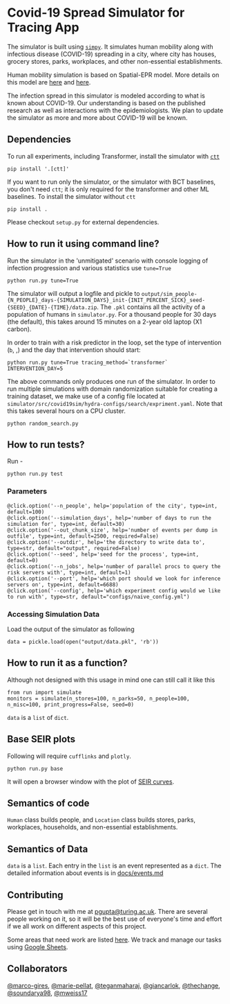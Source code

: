 # Covid-19 Spread Simulator for Tracing App

The simulator is built using [`simpy`](!https://simpy.readthedocs.io/en/latest/simpy_intro/index.html).
It simulates human mobility along with infectious disease (COVID-19) spreading in a city, where city has houses, grocery stores, parks, workplaces, and other non-essential establishments.

Human mobility simulation is based on Spatial-EPR model. More details on this model are [here](https://www.nature.com/articles/ncomms9166) and [here](https://www.nature.com/articles/nphys1760).

The infection spread in this simulator is modeled according to what is known about COVID-19.
Our understanding is based on the published research as well as interactions with the epidemiologists.
We plan to update the simulator as more and more about COVID-19 will be known.


## Dependencies

To run all experiments, including Transformer, install the simulator with [`ctt`](https://github.com/covi-canada/machine-learning)
```
pip install '.[ctt]'
```


If you want to run only the simulator, or the simulator with BCT baselines, you don't need `ctt`; it is only required for the transformer and other ML baselines. To install the simulator without `ctt`
```
pip install .
```

Please checkout `setup.py` for external dependencies.

## How to run it using command line?
Run the simulator in the 'unmitigated' scenario with console logging of infection progression and various statistics use `tune=True`
```
python run.py tune=True 
```

The simulator will output a logfile and pickle to `output/sim_people-{N_PEOPLE}_days-{SIMULATION_DAYS}_init-{INIT_PERCENT_SICK}_seed-{SEED}_{DATE}-{TIME}/data.zip`. The `.pkl` contains all the activity of a population of humans in `simulator.py`. For a thousand people for 30 days (the default), this takes around 15 minutes on a 2-year old laptop (X1 carbon).

In order to train with a risk predictor in the loop, set the type of intervention (`b`, ,)  and the day that intervention should start:

```
python run.py tune=True tracing_method=`transformer` INTERVENTION_DAY=5
```

The above commands only produces one run of the simulator. In order to run multiple simulations with domain randomization suitable for creating a training dataset, we make use of a config file located at `simulator/src/covid19sim/hydra-configs/search/expriment.yaml`. Note that this takes several hours on a CPU cluster.

```
python random_search.py
```


## How to run tests?
Run -
```
python run.py test
```

### Parameters

```
@click.option('--n_people', help='population of the city', type=int, default=100)
@click.option('--simulation_days', help='number of days to run the simulation for', type=int, default=30)
@click.option('--out_chunk_size', help='number of events per dump in outfile', type=int, default=2500, required=False)
@click.option('--outdir', help='the directory to write data to', type=str, default="output", required=False)
@click.option('--seed', help='seed for the process', type=int, default=0)
@click.option('--n_jobs', help='number of parallel procs to query the risk servers with', type=int, default=1)
@click.option('--port', help='which port should we look for inference servers on', type=int, default=6688)
@click.option('--config', help='which experiment config would we like to run with', type=str, default="configs/naive_config.yml")
```

### Accessing Simulation Data
Load the output of the simulator as following
```
data = pickle.load(open("output/data.pkl", 'rb'))
```

## How to run it as a function?
Although not designed with this usage in mind one can still call it like this
```
from run import simulate
monitors = simulate(n_stores=100, n_parks=50, n_people=100, n_misc=100, print_progress=False, seed=0)
```

`data` is a `list` of `dict`.

## Base SEIR plots
Following will require `cufflinks` and `plotly`.
```
python run.py base
```
It will open a browser window with the plot of [SEIR curves](https://www.idmod.org/docs/hiv/model-seir.html#seir-and-seirs-models).

## Semantics of code
`Human` class builds people, and `Location` class builds stores, parks, workplaces, households, and non-essential establishments.

## Semantics of Data
`data` is a `list`. Each entry in the `list` is an event represented as a `dict`.
The detailed information about events is in [docs/events.md](docs/src/notes/events.md)

## Contributing
Please get in touch with me at [pgupta@turing.ac.uk](pgupta@turing.ac.uk). There are several people working on it, so it will be the best use of everyone's time and effort if we all work on different aspects of this project.

Some areas that need work are listed [here](docs/src/notes/CONTRIBUTING.md). We track and manage our tasks using [Google Sheets](https://docs.google.com/spreadsheets/d/11t1T66AAVeR6P341nZYP1qwLdvhCkU_EwFwUkyLziLQ/edit?usp=sharing).

## Collaborators
[@marco-gires](https://github.com/marco-gires), [@marie-pellat](https://github.com/mariepellat), [@teganmaharaj](https://github.com/teganmaharaj), [@giancarlok](https://github.com/giancarlok), [@thechange](https://github.com/thechange), [@soundarya98](https://github.com/soundarya98), [@mweiss17](https://github.com/mweiss17)
